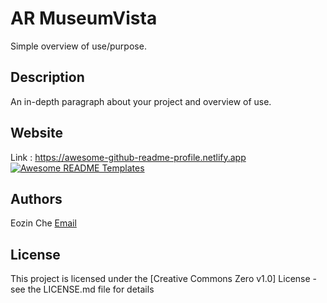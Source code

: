 # AR MuseumVista

Simple overview of use/purpose.

## Description
An in-depth paragraph about your project and overview of use.
## Website

Link : https://awesome-github-readme-profile.netlify.app
<a href="https://awesome-github-readme-profile.netlify.app"><img src="https://raw.githubusercontent.com/elangosundar/awesome-README-templates/master/awesome-github-profile.png" alt="Awesome README Templates" /></a>

## Authors

Eozin Che
[Email](eozin.che@gmail.com)


## License

This project is licensed under the [Creative Commons Zero v1.0] License - see the LICENSE.md file for details
